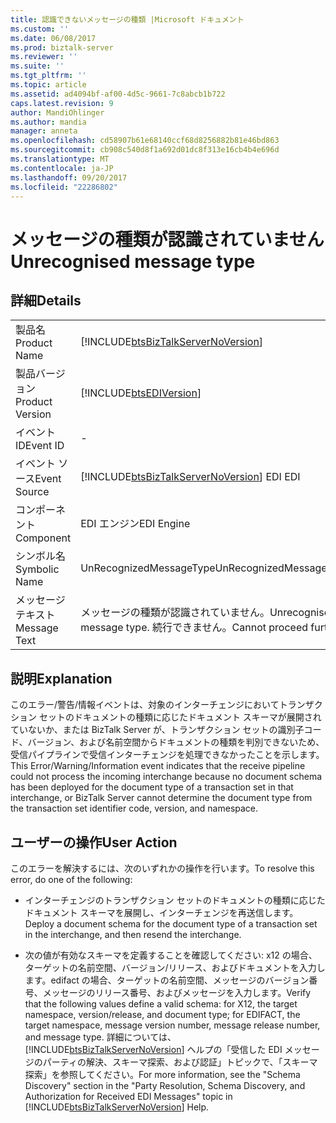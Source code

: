 ```yaml
---
title: 認識できないメッセージの種類 |Microsoft ドキュメント
ms.custom: ''
ms.date: 06/08/2017
ms.prod: biztalk-server
ms.reviewer: ''
ms.suite: ''
ms.tgt_pltfrm: ''
ms.topic: article
ms.assetid: ad4094bf-af00-4d5c-9661-7c8abcb1b722
caps.latest.revision: 9
author: MandiOhlinger
ms.author: mandia
manager: anneta
ms.openlocfilehash: cd58907b61e68140ccf68d8256882b81e46bd863
ms.sourcegitcommit: cb908c540d8f1a692d01dc8f313e16cb4b4e696d
ms.translationtype: MT
ms.contentlocale: ja-JP
ms.lasthandoff: 09/20/2017
ms.locfileid: "22286802"
---
```

# <a name="unrecognised-message-type"></a><span data-ttu-id="17d52-102">メッセージの種類が認識されていません</span><span class="sxs-lookup"><span data-stu-id="17d52-102">Unrecognised message type</span></span>
## <a name="details"></a><span data-ttu-id="17d52-103">詳細</span><span class="sxs-lookup"><span data-stu-id="17d52-103">Details</span></span>  
  
|||  
|-|-|  
|<span data-ttu-id="17d52-104">製品名</span><span class="sxs-lookup"><span data-stu-id="17d52-104">Product Name</span></span>|[!INCLUDE[btsBizTalkServerNoVersion](../includes/btsbiztalkservernoversion-md.md)]|  
|<span data-ttu-id="17d52-105">製品バージョン</span><span class="sxs-lookup"><span data-stu-id="17d52-105">Product Version</span></span>|[!INCLUDE[btsEDIVersion](../includes/btsediversion-md.md)]|  
|<span data-ttu-id="17d52-106">イベント ID</span><span class="sxs-lookup"><span data-stu-id="17d52-106">Event ID</span></span>|-|  
|<span data-ttu-id="17d52-107">イベント ソース</span><span class="sxs-lookup"><span data-stu-id="17d52-107">Event Source</span></span>|[!INCLUDE[btsBizTalkServerNoVersion](../includes/btsbiztalkservernoversion-md.md)]<span data-ttu-id="17d52-108"> EDI</span><span class="sxs-lookup"><span data-stu-id="17d52-108"> EDI</span></span>|  
|<span data-ttu-id="17d52-109">コンポーネント</span><span class="sxs-lookup"><span data-stu-id="17d52-109">Component</span></span>|<span data-ttu-id="17d52-110">EDI エンジン</span><span class="sxs-lookup"><span data-stu-id="17d52-110">EDI Engine</span></span>|  
|<span data-ttu-id="17d52-111">シンボル名</span><span class="sxs-lookup"><span data-stu-id="17d52-111">Symbolic Name</span></span>|<span data-ttu-id="17d52-112">UnRecognizedMessageType</span><span class="sxs-lookup"><span data-stu-id="17d52-112">UnRecognizedMessageType</span></span>|  
|<span data-ttu-id="17d52-113">メッセージ テキスト</span><span class="sxs-lookup"><span data-stu-id="17d52-113">Message Text</span></span>|<span data-ttu-id="17d52-114">メッセージの種類が認識されていません。</span><span class="sxs-lookup"><span data-stu-id="17d52-114">Unrecognised message type.</span></span> <span data-ttu-id="17d52-115">続行できません。</span><span class="sxs-lookup"><span data-stu-id="17d52-115">Cannot proceed further.</span></span>|  
  
## <a name="explanation"></a><span data-ttu-id="17d52-116">説明</span><span class="sxs-lookup"><span data-stu-id="17d52-116">Explanation</span></span>  
 <span data-ttu-id="17d52-117">このエラー/警告/情報イベントは、対象のインターチェンジにおいてトランザクション セットのドキュメントの種類に応じたドキュメント スキーマが展開されていないか、または BizTalk Server が、トランザクション セットの識別子コード、バージョン、および名前空間からドキュメントの種類を判別できないため、受信パイプラインで受信インターチェンジを処理できなかったことを示します。</span><span class="sxs-lookup"><span data-stu-id="17d52-117">This Error/Warning/Information event indicates that the receive pipeline could not process the incoming interchange because no document schema has been deployed for the document type of a transaction set in that interchange, or BizTalk Server cannot determine the document type from the transaction set identifier code, version, and namespace.</span></span>  
  
## <a name="user-action"></a><span data-ttu-id="17d52-118">ユーザーの操作</span><span class="sxs-lookup"><span data-stu-id="17d52-118">User Action</span></span>  
 <span data-ttu-id="17d52-119">このエラーを解決するには、次のいずれかの操作を行います。</span><span class="sxs-lookup"><span data-stu-id="17d52-119">To resolve this error, do one of the following:</span></span>  
  
-   <span data-ttu-id="17d52-120">インターチェンジのトランザクション セットのドキュメントの種類に応じたドキュメント スキーマを展開し、インターチェンジを再送信します。</span><span class="sxs-lookup"><span data-stu-id="17d52-120">Deploy a document schema for the document type of a transaction set in the interchange, and then resend the interchange.</span></span>  
  
-   <span data-ttu-id="17d52-121">次の値が有効なスキーマを定義することを確認してください: x12 の場合、ターゲットの名前空間、バージョン/リリース、およびドキュメントを入力します。edifact の場合、ターゲットの名前空間、メッセージのバージョン番号、メッセージのリリース番号、およびメッセージを入力します。</span><span class="sxs-lookup"><span data-stu-id="17d52-121">Verify that the following values define a valid schema: for X12, the target namespace, version/release, and document type; for EDIFACT, the target namespace, message version number, message release number, and message type.</span></span> <span data-ttu-id="17d52-122">詳細については、[!INCLUDE[btsBizTalkServerNoVersion](../includes/btsbiztalkservernoversion-md.md)] ヘルプの「受信した EDI メッセージのパーティの解決、スキーマ探索、および認証」トピックで、「スキーマ探索」を参照してください。</span><span class="sxs-lookup"><span data-stu-id="17d52-122">For more information, see the "Schema Discovery" section in the "Party Resolution, Schema Discovery, and Authorization for Received EDI Messages" topic in [!INCLUDE[btsBizTalkServerNoVersion](../includes/btsbiztalkservernoversion-md.md)] Help.</span></span>